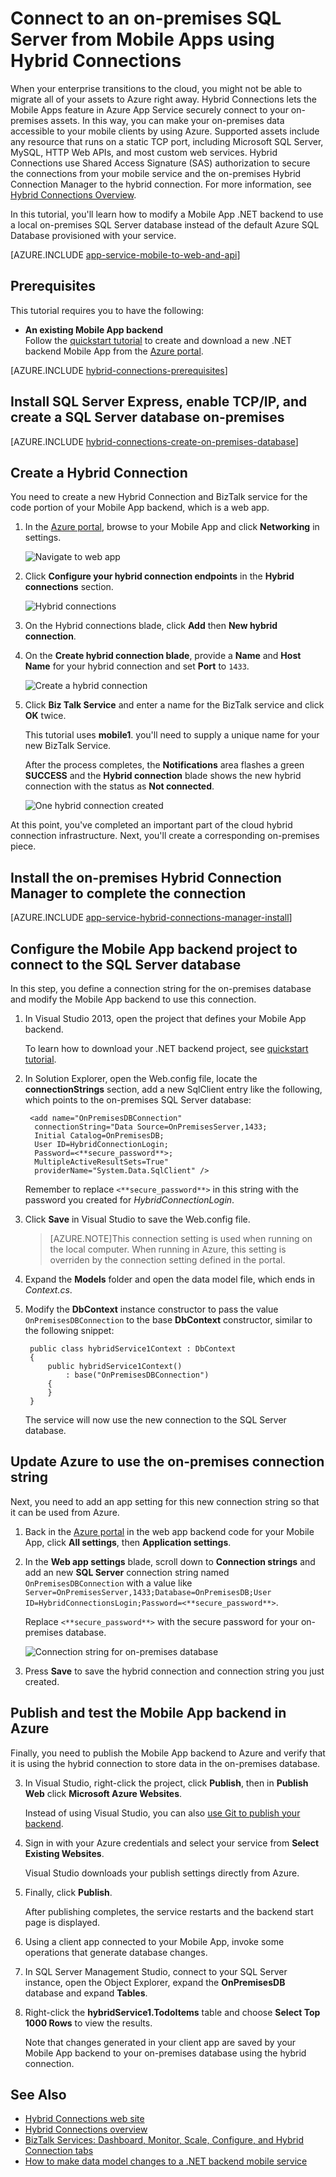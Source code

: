 <properties
	pageTitle="Connect your Azure Mobile App to an on-premises SQL Server using Hybrid Connections | Microsoft Azure"
	description="Learn how to connect to an on-premises SQL Server from a App Service Mobile App using Hybrid Connections"
	services="app-service\mobile"
	documentationCenter=""
	authors="ggailey777"
	manager="dwrede"
	editor=""/>

<tags
	ms.service="app-service-mobile"
	ms.workload="na"
	ms.tgt_pltfrm="na"
	ms.devlang="multiple"
	ms.topic="get-started-article"
	ms.date="10/23/2015"
	ms.author="glenga"/>


# Connect to an on-premises SQL Server from Mobile Apps using Hybrid Connections

When your enterprise transitions to the cloud, you might not be able to migrate all of your assets to Azure right away. Hybrid Connections lets the Mobile Apps feature in Azure App Service securely connect to your on-premises assets. In this way, you can make your on-premises data accessible to your mobile clients by using Azure. Supported assets include any resource that runs on a static TCP port, including Microsoft SQL Server, MySQL, HTTP Web APIs, and most custom web services. Hybrid Connections use Shared Access Signature (SAS) authorization to secure the connections from your mobile service and the on-premises Hybrid Connection Manager to the hybrid connection. For more information, see [Hybrid Connections Overview](../integration-hybrid-connection-overview.md).

In this tutorial, you'll learn how to modify a Mobile App .NET backend to use a local on-premises SQL Server database instead of the default Azure SQL Database provisioned with your service.

[AZURE.INCLUDE [app-service-mobile-to-web-and-api](../../includes/app-service-mobile-to-web-and-api.md)] 

## Prerequisites ##

This tutorial requires you to have the following:

- **An existing Mobile App backend** <br/>Follow the [quickstart tutorial](app-service-mobile-windows-store-dotnet-get-started.md) to create and download a new .NET backend Mobile App from the [Azure portal].

[AZURE.INCLUDE [hybrid-connections-prerequisites](../../includes/hybrid-connections-prerequisites.md)]

## Install SQL Server Express, enable TCP/IP, and create a SQL Server database on-premises

[AZURE.INCLUDE [hybrid-connections-create-on-premises-database](../../includes/hybrid-connections-create-on-premises-database.md)]

## Create a Hybrid Connection

You need to create a new Hybrid Connection and BizTalk service for the code portion of your Mobile App backend, which is a web app.

1. In the [Azure portal], browse to your Mobile App and click **Networking** in settings.

	![Navigate to web app](./media/app-service-mobile-dotnet-backend-hybrid-connections-get-started/mobile-app-link-to-web-app-backend.png)

	

2. Click **Configure your hybrid connection endpoints** in the **Hybrid connections** section.

	![Hybrid connections](./media/app-service-mobile-dotnet-backend-hybrid-connections-get-started/start-hybrid-connection.png)

2. On the Hybrid connections blade, click **Add** then **New hybrid connection**.

3. On the **Create hybrid connection blade**, provide a **Name** and **Host Name** for your hybrid connection and set **Port** to `1433`.

	![Create a hybrid connection](./media/app-service-mobile-dotnet-backend-hybrid-connections-get-started/create-hybrid-connection.png)

4. Click **Biz Talk Service** and enter a name for the BizTalk service and click **OK** twice.

	This tutorial uses **mobile1**. you'll need to supply a unique name for your new BizTalk Service.

	After the process completes, the **Notifications** area flashes a green **SUCCESS** and the **Hybrid connection** blade shows the new hybrid connection with the status as **Not connected**.

	![One hybrid connection created](./media/app-service-mobile-dotnet-backend-hybrid-connections-get-started/hybrid-connection-created.png)

At this point, you've completed an important part of the cloud hybrid connection infrastructure. Next, you'll create a corresponding on-premises piece.

## Install the on-premises Hybrid Connection Manager to complete the connection

[AZURE.INCLUDE [app-service-hybrid-connections-manager-install](../../includes/app-service-hybrid-connections-manager-install.md)]

## Configure the Mobile App backend project to connect to the SQL Server database

In this step, you define a connection string for the on-premises database and modify the Mobile App backend to use this connection.

1. In Visual Studio 2013, open the project that defines your Mobile App backend.

	To learn how to download your .NET backend project, see [quickstart tutorial](app-service-mobile-windows-store-dotnet-get-started.md).

2. In Solution Explorer, open the Web.config file, locate the **connectionStrings** section, add a new SqlClient entry like the following, which points to the on-premises SQL Server database:

	    <add name="OnPremisesDBConnection"
         connectionString="Data Source=OnPremisesServer,1433;
         Initial Catalog=OnPremisesDB;
         User ID=HybridConnectionLogin;
         Password=<**secure_password**>;
         MultipleActiveResultSets=True"
         providerName="System.Data.SqlClient" />

	Remember to replace `<**secure_password**>` in this string with the password you created for  *HybridConnectionLogin*.

3. Click **Save** in Visual Studio to save the Web.config file.

	> [AZURE.NOTE]This connection setting is used when running on the local computer. When running in Azure, this setting is overriden by the connection setting defined in the portal.

4. Expand the **Models** folder and open the data model file, which ends in *Context.cs*.

6. Modify the **DbContext** instance constructor to pass the value `OnPremisesDBConnection` to the base **DbContext** constructor, similar to the following snippet:

        public class hybridService1Context : DbContext
        {
            public hybridService1Context()
                : base("OnPremisesDBConnection")
            {
            }
        }

	The service will now use the new connection to the SQL Server database.

## Update Azure to use the on-premises connection string

Next, you need to add an app setting for this new connection string so that it can be used from Azure.  

1. Back in the [Azure portal] in the web app backend code for your Mobile App, click **All settings**, then **Application settings**.

3. In the **Web app settings** blade, scroll down to **Connection strings** and add an new **SQL Server** connection string named `OnPremisesDBConnection` with a value like `Server=OnPremisesServer,1433;Database=OnPremisesDB;User ID=HybridConnectionsLogin;Password=<**secure_password**>`.

	Replace `<**secure_password**>` with the secure password for your on-premises database.

	![Connection string for on-premises database](./media/app-service-mobile-dotnet-backend-hybrid-connections-get-started/set-sql-server-database-connection.png)

2. Press **Save** to save the hybrid connection and connection string you just created.

## Publish and test the Mobile App backend in Azure

Finally, you need to publish the Mobile App backend to Azure and verify that it is using the hybrid connection to store data in the on-premises database.

3. In Visual Studio, right-click the project, click **Publish**, then in **Publish Web** click **Microsoft Azure Websites**.

	Instead of using Visual Studio, you can also [use Git to publish your backend](mobile-services-dotnet-backend-store-code-source-control.md).

2. Sign in with your Azure credentials and select your service from **Select Existing Websites**.

	Visual Studio downloads your publish settings directly from Azure.

3. Finally, click **Publish**.

	After publishing completes, the service restarts and the backend start page is displayed.

4. Using a client app connected to your Mobile App, invoke some operations that generate database changes.

5. In SQL Server Management Studio, connect to your SQL Server instance, open the Object Explorer, expand the **OnPremisesDB** database and expand **Tables**.

6. Right-click the **hybridService1.TodoItems** table and choose **Select Top 1000 Rows** to view the results.

	Note that changes generated in your client app are saved by your Mobile App backend to your on-premises database using the hybrid connection.

## See Also ##

+ [Hybrid Connections web site](../../services/biztalk-services/)
+ [Hybrid Connections overview](../integration-hybrid-connection-overview.md)
+ [BizTalk Services: Dashboard, Monitor, Scale, Configure, and Hybrid Connection tabs](../biztalk-dashboard-monitor-scale-tabs.md)
+ [How to make data model changes to a .NET backend mobile service](../mobile-services-dotnet-backend-how-to-use-code-first-migrations.md)

<!-- IMAGES -->


<!-- Links -->
[Azure portal]: https://portal.azure.com/
[Azure classic portal]: http://go.microsoft.com/fwlink/p/?linkid=213885
[Get started with Mobile Services]: ../mobile-services-windows-store-dotnet-get-started.md
